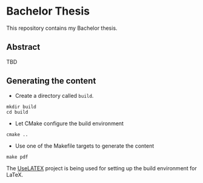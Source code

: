 # Bachelor Thesis #

This repository contains my Bachelor thesis.

## Abstract ##

TBD

## Generating the content ##

* Create a directory called `build`.

```
mkdir build
cd build
```

* Let CMake configure the build environment

```
cmake ..
```

* Use one of the Makefile targets to generate the content

```
make pdf
```

The [UseLATEX](https://github.com/kmorel/UseLATEX) project is being used for setting up the build environment for LaTeX.
